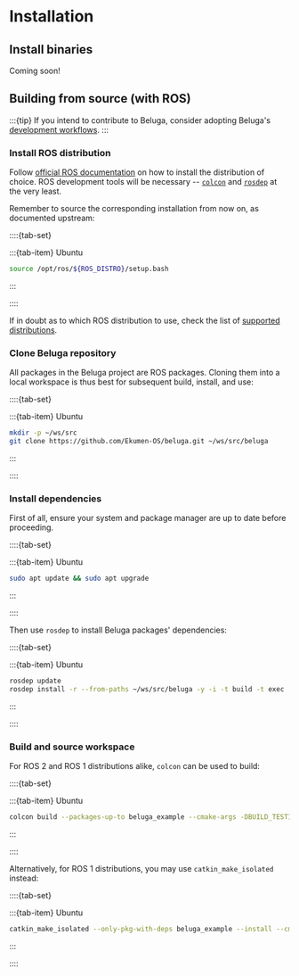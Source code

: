 # Installation

## Install binaries

Coming soon!

## Building from source (with ROS)

:::{tip}
If you intend to contribute to Beluga, consider adopting Beluga's [development workflows](https://github.com/Ekumen-OS/beluga/blob/main/DEVELOPING.md).
:::

### Install ROS distribution

Follow [official ROS documentation](https://docs.ros.org) on how to install the distribution of choice. ROS development tools will be necessary -- [`colcon`](https://colcon.readthedocs.io) and [`rosdep`](https://docs.ros.org/en/independent/api/rosdep/html) at the very least.

Remember to source the corresponding installation from now on, as documented upstream:

::::{tab-set}

:::{tab-item} Ubuntu
```bash
source /opt/ros/${ROS_DISTRO}/setup.bash
```
:::

::::

If in doubt as to which ROS distribution to use, check the list of [supported distributions](../index.md#support).

### Clone Beluga repository

All packages in the Beluga project are ROS packages. Cloning them into a local workspace is thus best for subsequent build, install, and use:

::::{tab-set}

:::{tab-item} Ubuntu
```bash
mkdir -p ~/ws/src
git clone https://github.com/Ekumen-OS/beluga.git ~/ws/src/beluga
```
:::

::::


### Install dependencies

First of all, ensure your system and package manager are up to date before proceeding.

::::{tab-set}

:::{tab-item} Ubuntu
```bash
sudo apt update && sudo apt upgrade
```
:::

::::

Then use `rosdep` to install Beluga packages' dependencies:

::::{tab-set}

:::{tab-item} Ubuntu
```bash
rosdep update
rosdep install -r --from-paths ~/ws/src/beluga -y -i -t build -t exec
```
:::

::::

### Build and source workspace

For ROS 2 and ROS 1 distributions alike, `colcon` can be used to build:

::::{tab-set}

:::{tab-item} Ubuntu
```bash
colcon build --packages-up-to beluga_example --cmake-args -DBUILD_TESTING=OFF
```
:::

::::

Alternatively, for ROS 1 distributions, you may use `catkin_make_isolated` instead:

::::{tab-set}

:::{tab-item} Ubuntu
```bash
catkin_make_isolated --only-pkg-with-deps beluga_example --install --cmake-args -DBUILD_TESTING=OFF
```
:::

::::
